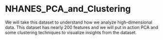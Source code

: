 # NHANES_PCA_and_Clustering
We will take this dataset to understand how we analyze high-dimensional data. This dataset has nearly 200 features and we will put in action PCA and some clustering techniques to visualize insights from the dataset.
